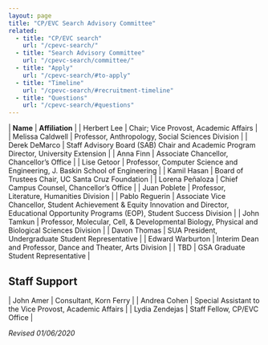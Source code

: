 ```yaml
---
layout: page
title: "CP/EVC Search Advisory Committee"
related:
  - title: "CP/EVC search"
    url: "/cpevc-search/"
  - title: "Search Advisory Committee"
    url: "/cpevc-search/committee/"
  - title: "Apply"
    url: "/cpevc-search/#to-apply"
  - title: "Timeline"
    url: "/cpevc-search/#recruitment-timeline"        
  - title: "Questions"
    url: "/cpevc-search/#questions"            
---
```


| **Name** | **Affiliation** |
| Herbert Lee | Chair; Vice Provost, Academic Affairs |
| Melissa Caldwell | Professor, Anthropology, Social Sciences Division |
| Derek DeMarco | Staff Advisory Board (SAB) Chair and Academic Program Director, University Extension | 
| Anna Finn | Associate Chancellor, Chancellor’s Office | 
| Lise Getoor | Professor, Computer Science and Engineering, J. Baskin School of Engineering | 
| Kamil Hasan | Board of Trustees Chair, UC Santa Cruz Foundation | 
| Lorena Peñaloza | Chief Campus Counsel, Chancellor’s Office | 
| Juan Poblete | Professor, Literature, Humanities Division | 
| Pablo Reguerin | Associate Vice Chancellor, Student Achievement & Equity Innovation and Director, Educational Opportunity Programs (EOP), Student Success Division |
| John Tamkun | Professor, Molecular, Cell, & Developmental Biology, Physical and Biological Sciences Division |
| Davon Thomas | SUA President, Undergraduate Student Representative |
| Edward Warburton | Interim Dean and Professor, Dance and Theater, Arts Division |
| TBD | GSA Graduate Student Representative |

## Staff Support

| John Amer | Consultant, Korn Ferry |
| Andrea Cohen | Special Assistant to the Vice Provost, Academic Affairs |
| Lydia Zendejas | Staff Fellow, CP/EVC Office |

_Revised 01/06/2020_
